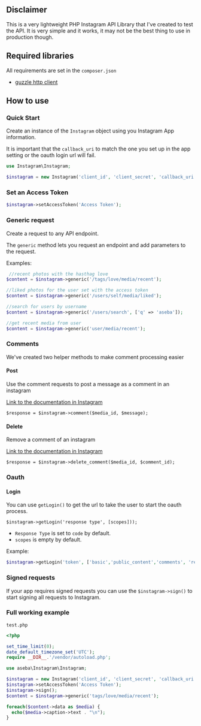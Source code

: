 ## Disclaimer
This is a very lightweight PHP Instagram API Library that I've created to test
the API. It is very simple and it works, it may not be the best thing to use in
production though.

## Required libraries
All requirements are set in the `composer.json`

- [guzzle http client](http://docs.guzzlephp.org/en/latest/)

## How to use
### Quick Start
Create an instance of the `Instagram` object using you Instagram App
information.

It is important that the `callback_uri` to match the one you set up in the app
setting or the oauth login url will fail.

```php
use Instagram\Instagram;

$instagram = new Instagram('client_id', 'client_secret', 'callback_uri');
```

### Set an Access Token
```php
$instagram->setAccessToken('Access Token');
```

### Generic request
Create a request to any API endpoint.

The `generic` method lets you request an endpoint and add parameters to the
request.

Examples:

```php
 //recent photos with the hasthag love
$content = $instagram->generic('/tags/love/media/recent');

//liked photos for the user set with the access token
$content = $instagram->generic('/users/self/media/liked');

//search for users by username
$content = $instagram->generic('/users/search', ['q' => 'aseba']);

//get recent media from user
$content = $instagram->generic('user/media/recent');
```

### Comments

We've created two helper methods to make comment processing easier

#### Post
Use the comment requests to post a message as a comment in an instagram

[Link to the documentation in Instagram](https://www.instagram.com/developer/endpoints/comments/)

```
$response = $instagram->comment($media_id, $message);
```

#### Delete
Remove a comment of an instagram

[Link to the documentation in Instagram](https://www.instagram.com/developer/endpoints/comments/)

```
$response = $instagram->delete_comment($media_id, $comment_id);
```

### Oauth
#### Login

You can use `getLogin()` to get the url to take the user to start the oauth
process.

```
$instagram->getLogin('response type', [scopes]));
```

- `Response Type` is set to `code` by default.
- `scopes` is empty by default.

Example:
```php
$instagram->getLogin('token', ['basic','public_content','comments', 'relationships', 'follower_list']));
```

### Signed requests
If your app requires signed requests you can use the `$instagram->sign()` to
start signing all requests to Instagram.

### Full working example

`test.php`

```php
<?php

set_time_limit(0);
date_default_timezone_set('UTC');
require __DIR__.'/vendor/autoload.php';

use aseba\Instagram\Instagram;

$instagram = new Instagram('client_id', 'client_secret', 'callback_uri');
$instagram->setAccessToken('Access Token');
$instagram->sign();
$content = $instagram->generic('tags/love/media/recent');

foreach($content->data as $media) {
  echo($media->caption->text . "\n");
}
```
